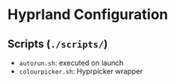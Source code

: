 # Hyprland Configuration

## Scripts (`./scripts/`)

- `autorun.sh`: executed on launch
- `colourpicker.sh`: Hyprpicker wrapper
